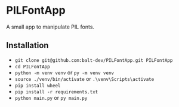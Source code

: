 # PILFontApp
 A small app to manipulate PIL fonts.
## Installation
- `git clone git@github.com:balt-dev/PILFontApp.git PILFontApp`
- `cd PILFontApp`
- `python -m venv venv` or `py -m venv venv`
- `source ./venv/bin/activate` or `.\venv\Scripts\activate`
- `pip install wheel`
- `pip install -r requirements.txt`
- `python main.py` or `py main.py`